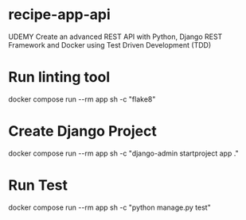 # recipe-app-api
UDEMY Create an advanced REST API with Python, Django REST Framework and Docker using Test Driven Development (TDD)

# Run linting tool

docker compose  run --rm app sh -c "flake8"

# Create Django Project

docker compose run --rm app sh -c "django-admin startproject app ."

# Run Test
docker compose run --rm app sh -c "python manage.py test"